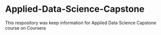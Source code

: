 # Applied-Data-Science-Capstone
This respository was keep information for Applied Data Science Capstone course on Coursera
